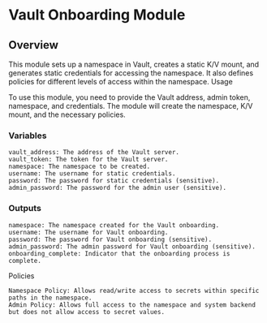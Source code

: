 # Vault Onboarding Module
## Overview

This module sets up a namespace in Vault, creates a static K/V mount, and generates static credentials for accessing the namespace. It also defines policies for different levels of access within the namespace.
Usage

To use this module, you need to provide the Vault address, admin token, namespace, and credentials. The module will create the namespace, K/V mount, and the necessary policies.
### Variables

    vault_address: The address of the Vault server.
    vault_token: The token for the Vault server.
    namespace: The namespace to be created.
    username: The username for static credentials.
    password: The password for static credentials (sensitive).
    admin_password: The password for the admin user (sensitive).

### Outputs

    namespace: The namespace created for the Vault onboarding.
    username: The username for Vault onboarding.
    password: The password for Vault onboarding (sensitive).
    admin_password: The admin password for Vault onboarding (sensitive).
    onboarding_complete: Indicator that the onboarding process is complete.

Policies

    Namespace Policy: Allows read/write access to secrets within specific paths in the namespace.
    Admin Policy: Allows full access to the namespace and system backend but does not allow access to secret values.
